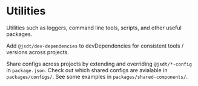 # Utilities
Utilities such as loggers, command line tools, scripts, and other useful packages.

Add `@jsdt/dev-dependencies` to devDependencies for consistent tools / versions across projects.

Share configs across projects by extending and overriding `@jsdt/*-config` in `package.json`. Check out which shared configs are avialable in `packages/configs/`. See some examples in `packages/shared-components/`.
